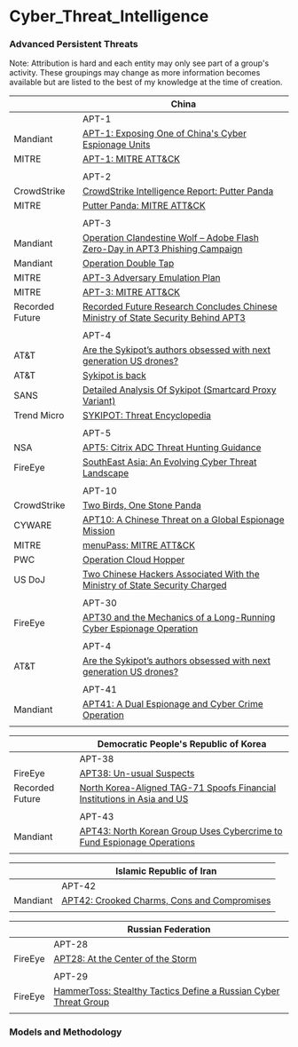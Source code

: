 # Cyber_Threat_Intelligence

### [](#apts) Advanced Persistent Threats

Note: Attribution is hard and each entity may only see part of a group's activity. These groupings may change as more information becomes available but are listed to the best of my knowledge at the time of creation.

| | China |
| --- | --- |
| | APT-1 |
| Mandiant | [APT-1: Exposing One of China's Cyber Espionage Units ](https://www.mandiant.com/sites/default/files/2021-09/mandiant-apt1-report.pdf) |
| MITRE | [APT-1: MITRE ATT&CK ](https://attack.mitre.org/groups/G0006/) |
| | |
| | APT-2 |
| CrowdStrike | [ CrowdStrike Intelligence Report: Putter Panda ](https://cdn0.vox-cdn.com/assets/4589853/crowdstrike-intelligence-report-putter-panda.original.pdf) |
| MITRE | [Putter Panda: MITRE ATT&CK ](https://attack.mitre.org/groups/G0024/) |
| | |
| | APT-3 |
| Mandiant | [ Operation Clandestine Wolf – Adobe Flash Zero-Day in APT3 Phishing Campaign ](https://www.mandiant.com/resources/blog/operation-clandestine-wolf-adobe-flash-zero-day) |
| Mandiant | [ Operation Double Tap ](https://www.mandiant.com/resources/blog/operation-doubletap) |
| MITRE | [ APT-3 Adversary Emulation Plan ](https://attack.mitre.org/docs/APT3_Adversary_Emulation_Plan.pdf) |
| MITRE | [APT-3: MITRE ATT&CK ](https://attack.mitre.org/groups/G0022/) |
| Recorded Future | [ Recorded Future Research Concludes Chinese Ministry of State Security Behind APT3 ](https://www.recordedfuture.com/chinese-mss-behind-apt3) |
| | |
| | APT-4 |
| AT&T| [ Are the Sykipot’s authors obsessed with next generation US drones? ](https://cybersecurity.att.com/blogs/labs-research/are-the-sykipots-authors-obsessed-with-next-generation-us-drones) |
| AT&T | [ Sykipot is back ](https://cybersecurity.att.com/blogs/labs-research/sykipot-is-back) |
| SANS | [ Detailed Analysis Of Sykipot (Smartcard Proxy Variant) ](https://sansorg.egnyte.com/dl/aeWhtU8PVW) |
| Trend Micro | [ SYKIPOT: Threat Encyclopedia ](https://www.trendmicro.com/vinfo/us/threat-encyclopedia/malware/SYKIPOT) |
| | |
| | APT-5 |
| NSA | [ APT5: Citrix ADC Threat Hunting Guidance ](https://media.defense.gov/2022/Dec/13/2003131586/-1/-1/0/CSA-APT5-CITRIXADC-V1.PDF) |
| FireEye | [ SouthEast Asia: An Evolving Cyber Threat Landscape ](https://paper.bobylive.com/Security/APT_Report/rpt-southeast-asia-threat-landscape.pdf) |
| | |
| | APT-10 |
| CrowdStrike | [ Two Birds, One Stone Panda ](https://www.crowdstrike.com/blog/two-birds-one-stone-panda/) |
| CYWARE | [ APT10: A Chinese Threat on a Global Espionage Mission ](https://cyware.com/resources/research-and-analysis/apt10-a-chinese-threat-on-a-global-espionage-mission-56fe) |
| MITRE | [menuPass: MITRE ATT&CK ](https://attack.mitre.org/groups/G0045/) |
| PWC | [ Operation Cloud Hopper ](https://www.pwc.co.uk/cyber-security/pdf/pwc-uk-operation-cloud-hopper-report-april-2017.pdf) |
| US DoJ | [ Two Chinese Hackers Associated With the Ministry of State Security Charged ](https://www.justice.gov/opa/pr/two-chinese-hackers-associated-ministry-state-security-charged-global-computer-intrusion) |
| | |
| | APT-30 |
| FireEye | [ APT30 and the Mechanics of a Long-Running Cyber Espionage Operation ](https://services.google.com/fh/files/misc/apt30-and-the-mechanics-of-a-long-running-cyber-espionage-operation.pdf) |
| | |
| | APT-4 |
| AT&T| [ Are the Sykipot’s authors obsessed with next generation US drones? ](https://cybersecurity.att.com/blogs/labs-research/are-the-sykipots-authors-obsessed-with-next-generation-us-drones) |
| | |
| | APT-41 |
| Mandiant | [ APT41: A Dual Espionage and Cyber Crime Operation ](https://www.mandiant.com/sites/default/files/2022-02/rt-apt41-dual-operation.pdf) |
| | |

| | Democratic People's Republic of Korea |
| --- | --- |
| | APT-38 |
| FireEye | [ APT38: Un-usual Suspects ](https://services.google.com/fh/files/misc/apt38-un-usual-suspects.pdf) |
| Recorded Future | [ North Korea-Aligned TAG-71 Spoofs Financial Institutions in Asia and US ](https://go.recordedfuture.com/hubfs/reports/cta-2023-0606.pdf) |
| | |
| | APT-43 |
| Mandiant | [ APT43: North Korean Group Uses Cybercrime to Fund Espionage Operations ](https://services.google.com/fh/files/misc/apt43-report-en.pdf) |
| | |

| | Islamic Republic of Iran|
| --- | --- |
| | APT-42 |
| Mandiant | [ APT42: Crooked Charms, Cons and Compromises ](https://services.google.com/fh/files/misc/apt42-crooked-charms-cons-and-compromises.pdf) |
| | |

| | Russian Federation |
| --- | --- |
| | APT-28 |
| FireEye | [ APT28: At the Center of the Storm ](https://services.google.com/fh/files/misc/apt28-at-the-center-of-the-storm.pdf) |
| | |
| | APT-29 |
| FireEye | [ HammerToss: Stealthy Tactics Define a Russian Cyber Threat Group ](https://www.mandiant.com/sites/default/files/2021-09/rpt-apt29-hammertoss-1-1.pdf) |
| | |


### [](#methodology) Models and Methodology
